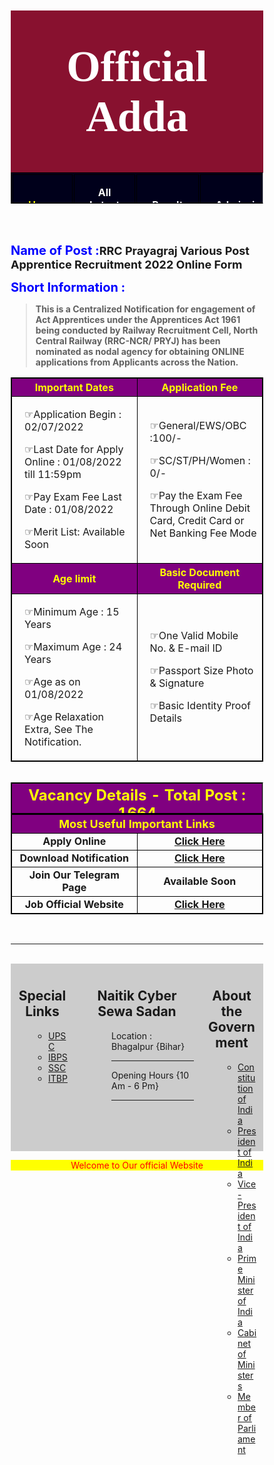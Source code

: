 <!DOCTYPE html>
<html>
  <head>
    <title></title>
    <meta charset="utf-8">
    <link rel="stylesheet" href="https://cdnjs.cloudflare.com/ajax/libs/font-awesome/4.7.0/css/font-awesome.min.css">
  </head>
<!-- <style type="text/css">
  body {
    margin-right: 10%;
    margin-left: 10%;
    margin-top: -25px;
  }
</style> -->
<body>

<style>
/*ul {
  list-style-type: none;
  margin: 0;
  padding: 0;
  overflow: hidden;
  background-color: #333;
}
li {
  float: left;
  border-right:1px solid #bbb;
}
li a {
  display: block;
  color: white;
  text-align: center;
  padding: 14px 16px;
  text-decoration: none;
}
li a:hover:not(.active) {
  background-color: #111;
}
.active {
  background-color: #04AA6D;
}
li a:visited {
  color: yellow
}
a:link {
  color: #FFD700;
  background-color: transparent;
  text-decoration: none;
}*/
a:visited {
  color: blue;
  background-color: yellow;
  text-decoration: none;
}
a:hover {
  background-color: yellow;
  text-decoration: underline;
}
a:active {
  color:green;
  background-color: transparent;
  text-decoration: none;
}
a:hover, a:active {
color:red;
}
table, th, td {
  border:1px solid black;
  border-collapse: collapse;
}
#table2 {
  list-style-type: none;
  margin: 0;
  padding: 0;
  overflow: hidden;
}
#table2 {
  float: left;
  border-right:1px solid #bbb;
  height: 50px;
  width: 189.40px;
}
#table2 a {
  display: block;
  color: white;
  text-align: center;
  padding: 14px 16px;
  text-decoration: none;
}
#table2
a:hover:not(.active) {
  background-color: #111;
}
.active {
  background-color: #04AA6D;
}
#table2
 a:visited {
  color: yellow
}
#table2
a:hover {
  text-decoration: underline;
}
#table3 {
  list-style-type: none;
  margin: 0;
  padding: 0;
  overflow: hidden;
  background-color: #566573;
}
#table3 {
  float: left;
  border-right:1px solid #bbb;
  height: 50px;
  width: 189.40px;
}
#table3 a {
  display: block;
  color: white;
  text-align: center;
  padding: 14px 16px;
  text-decoration: none;
}
#table3 {
  border-collapse: separate;
  background-color: rgb(0, 0, 27);
}
#table3
a:hover:not(.active) {
  background-color: #111;
}
.active {
  background-color: #04AA6D;
}
#table3
 a:visited {
  color: yellow
}
#table3
a:hover {
  text-decoration: underline;
}
</style>

<body>
<h1 style="font-size:70px; color: white; padding: 50px; text-align:center; background-color: rgb(136, 17, 47); font-family: magneto">Official Adda</h1>

<table id="table3" style="width:100%; margin-top: -48px">
  <tr>
    <th><a href="" title="Official Adda"><i class="fa fa-fw fa-home"></i>Home</a></th>
    <th><a href="https://naitiksewasadan.blogspot.com/p/job.html" title="All Latest Job">All Latest Job</a></th>
    <th><a href="https://naitiksewasadan.blogspot.com/p/results.html" title="Result">Result</a></th> 
    <th><a href="https://naitiksewasadan.blogspot.com/p/admission.html" title="Admission"><i class="fa fa-institution"></i>Admission</a></th>
    <th><a href="https://naitiksewasadan.blogspot.com/p/syllabus.html" title="Syllabus">Syllabus</a></th>
    <th><a href="https://naitiksewasadan.blogspot.com/p/study-material.html" title="Study Material">Study Material</a></th>
    <th><a href="https://naitiksewasadan.blogspot.com/p/contact-info.html" title="Contact Us"><i class="fa fa-envelope"></i>Contact Us</a></th>
  </tr>
</table><br><br><br>
  
<b style="color: blue; font-size: 20px;">Name of Post :</b><b><font size="4">RRC Prayagraj Various Post Apprentice Recruitment 2022 Online Form</font></b>

<p><b style="color: blue; font-size: 20px;">Short Information :</b><blockquote><b><font size="4"></font>This is a Centralized Notification for engagement of Act Apprentices under the Apprentices Act 1961 being conducted by Railway Recruitment Cell, North Central Railway (RRC-NCR/ PRYJ) has been nominated as nodal agency for obtaining ONLINE applications from Applicants across the Nation.</b></p></blockquote>
  
<table id="table1" style="width: 100%">
  <tr>
    <th style="color:yellow;background-color:#800080; width: 50%;">Important Dates</th>
    <th style="color:yellow;background-color:#800080;">Application Fee</th>
  </tr>
  <tr style="height: 80px">
    <td style="padding-left: 20px">
      <p>&#9758;Application Begin : 02/07/2022</p>
      <p>&#9758;Last Date for Apply Online : 01/08/2022 till 11:59pm</p>
      <p>&#9758;Pay Exam Fee Last Date : 01/08/2022</p>
      <p>&#9758;Merit List: Available Soon</p>
    </td>
    <td style="padding-left: 20px">
      <p>&#9758;General/EWS/OBC :100/- 
      <p>&#9758;SC/ST/PH/Women : 0/-
      <p>&#9758;Pay the Exam Fee Through Online Debit Card, Credit Card or Net Banking Fee Mode</p>
    </td>
  </tr>
  <tr>
    <th  style="color:yellow;background-color:#800080; width: 50%;">Age limit</th>
    <th  style="color:yellow;background-color:#800080;">Basic Document Required</font></th>
  </tr>
  <tr>
    <td style="padding-left: 20px">
     <p>&#9758;Minimum Age : 15 Years</p>
     <p>&#9758;Maximum Age : 24 Years</p>
     <p>&#9758;Age as on 01/08/2022</p>
     <p>&#9758;Age Relaxation Extra, See The Notification. </p>
    </td>
    <td style="padding-left: 20px">
      <p>&#9758;One Valid Mobile No. & E-mail ID</p>
      <p>&#9758;Passport Size Photo & Signature</p>
      <p>&#9758;Basic Identity Proof Details</p>
    </td>
  </tr>
</table>

<br>

<table  id="table2" style="width:100%">
  <tr>
    <th  colspan ="3" style="color:yellow;background-color:#800080;"><font size = "5">Vacancy Details - Total Post : 1664</font></th>
  </tr>
  <tr>
    <th><font size = "5">Post Name</font></th>
    <th><font size = "5">Total Post</font></th>
    <th><font size = "5">Eligiblity</font></th>
   </tr>
   <tr>
    <td>
      <p>Various Trade Apprentice</p>
    </td>
   <td>
      <p>1664</p>
   </td>
   <td>
      <p>&bull; Class 10 High School Exam With Minimum 50% Marks and ITI / NCVT Certificate in Related Trade.</p>
   </td>
  </tr>
  <tr>
    <th colspan="3">Mode Of Selection</th>
  </tr>
  <tr>
    <td>Average of the percentage of marks obtained by the Applicants in both Matriculation [with minimum 50% (aggregate) marks] and ITI examination giving equal weight age to both. 

    </td>
  </tr>
</table><br>
<table style="width:100%">
  <tr>
     <th colspan="3" style="color:yellow;background-color:#800080;"><font size = "4">Most Useful Important Links</font></th>
  </tr>
  <tr>
    <td colspan ="2" style="text-align:center; width: 50%;"><b>Apply Online</b></td>
    <td style="text-align:center;"><b><a href="https://www.rrcpryjonline.com/index_act_apprentice_2022_1339.php">Click Here</a></b></td>
  </tr>
  <tr>
    <td colspan ="2" style="text-align:center;"><b>Download Notification</b></td>
    <td style="text-align:center;"><b><a href="https://www.rrcpryj.org/Downloads/Notification-Act-Apprentices-01-2022.pdf" target="_blank">Click Here</b></td>
   </tr>
  <tr>
    <td colspan ="2" style="text-align:center;"><b>Join Our Telegram Page</b></td>
    <td style="text-align:center;"><b>Available Soon</b></td>
  </tr>
  <tr>
    <td colspan ="2" style="text-align:center;"><b>Job Official Website</b></td>
    <td style="text-align:center;"><b><a href="https://www.rrcpryj.org/index.php">Click Here</b></td>
  </tr>
</table><br><hr><br>

<style>
* {
  box-sizing: border-box;
}

/* Create three unequal columns that floats next to each other */
.column2 {
  float: left;
  padding: 10px;
  height: 300px; /* Should be removed. Only for demonstration */
}

.left2, .right2 {
  width: 25%;
}

.middle2 {
  width: 50%;
}

/* Clear floats after the columns */
.row2:after {
  content: "";
  display: table;
  clear: both;
}
h2 {
  text-align: center;
}
</style>

<footer>
<div class="row2">
  <div class="column2 left2" style="background-color:#ccc;">
    <h2>Special Links</h2>
    <ul style="list-style-type: circle; padding-left: 50px;">
      <li><a href="https://www.upsc.gov.in/">UPSC</a></li>
      <li><a href="https://www.ibps.in/">IBPS</a></li>
      <li><a href="https://ssc.nic.in/">SSC</a></li>
      <li><a href="https://itbpolice.nic.in/">ITBP</a></li>
    </ul>
    </div>
  <div class="column2 middle2" style="background-color:#ccc;">
    <h2>Naitik Cyber Sewa Sadan</h2>
    <ul style="list-style-type: none; padding-left: 50px;">
      <li>Location : Bhagalpur {Bihar}</li><hr>
      <li>Opening Hours {10 Am - 6 Pm}</li><hr>
    </ul>
  </div>
  <div class="column2 right2" style="background-color:#ccc;">
    <h2>About the Government</h2>
    <ul style="list-style-type: circle; padding-left: 50px;">
      <li><a href="https://legislative.gov.in/constitution-of-india">Constitution of India</a></li>
      <li><a href="https://presidentofindia.nic.in/">President of India</a></li>
      <li><a href="https://vicepresidentofindia.nic.in/">Vice-President of India</a></li>
      <li><a href="http://www.pmindia.gov.in/en/">Prime Minister of India</a></li>
      <li><a href="https://www.india.gov.in/my-government/whos-who/council-ministers">Cabinet of Ministers</a></li>
      <li><a href="https://loksabha.nic.in/">Member of Parliament</a></li>
    </ul>
  </div>
</div>
</footer>

<p style="background-color: yellow; color: red; text-align: center;">Welcome to Our official Website</p>
</body>
</html

